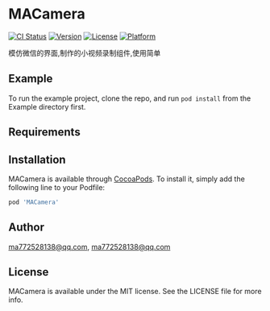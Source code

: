 # MACamera

[![CI Status](https://img.shields.io/travis/ma772528138@qq.com/MACamera.svg?style=flat)](https://travis-ci.org/ma772528138@qq.com/MACamera)
[![Version](https://img.shields.io/cocoapods/v/MACamera.svg?style=flat)](https://cocoapods.org/pods/MACamera)
[![License](https://img.shields.io/cocoapods/l/MACamera.svg?style=flat)](https://cocoapods.org/pods/MACamera)
[![Platform](https://img.shields.io/cocoapods/p/MACamera.svg?style=flat)](https://cocoapods.org/pods/MACamera)

模仿微信的界面,制作的小视频录制组件,使用简单

## Example

To run the example project, clone the repo, and run `pod install` from the Example directory first.

## Requirements

## Installation

MACamera is available through [CocoaPods](https://cocoapods.org). To install
it, simply add the following line to your Podfile:

```ruby
pod 'MACamera'
```

## Author

ma772528138@qq.com, ma772528138@qq.com

## License

MACamera is available under the MIT license. See the LICENSE file for more info.
